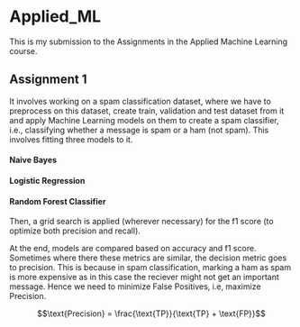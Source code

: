 # Applied_ML


This is my submission to the Assignments in the Applied Machine Learning course.


## Assignment 1

It involves working on a spam classification dataset, where we have to preprocess on this dataset, create train, validation and test dataset from it and apply Machine Learning models on them to create a spam classifier, i.e., classifying whether a message is spam or a ham (not spam). This involves fitting three models to it.

#### Naive Bayes
#### Logistic Regression
#### Random Forest Classifier

Then, a grid search is applied (wherever necessary) for the f1 score (to optimize both precision and recall).

At the end, models are compared based on accuracy and f1 score. Sometimes where there these metrics are similar, the decision metric goes to precision. This is because in spam classification, marking a ham as spam is more expensive as in this case the reciever might not get an important message. Hence we need to minimize False Positives, i.e, maximize Precision.

$$\text{Precision} = \frac{\text{TP}}{\text{TP} + \text{FP}}$$
